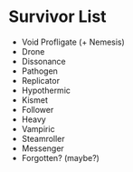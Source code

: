 # Survivor List</br>
- Void Profligate (+ Nemesis)</br>
- Drone</br>
- Dissonance</br>
- Pathogen</br>
- Replicator</br>
- Hypothermic</br>
- Kismet</br>
- Follower</br>
- Heavy</br>
- Vampiric</br>
- Steamroller</br>
- Messenger</br>
- Forgotten? (maybe?)</br>
